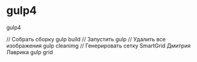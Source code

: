 # gulp4
gulp4

// Собрать сборку gulp build
// Запустить gulp
// Удалить все изображения gulp cleanimg
// Генерировать сетку SmartGrid Дмитрия Лаврика gulp grid
